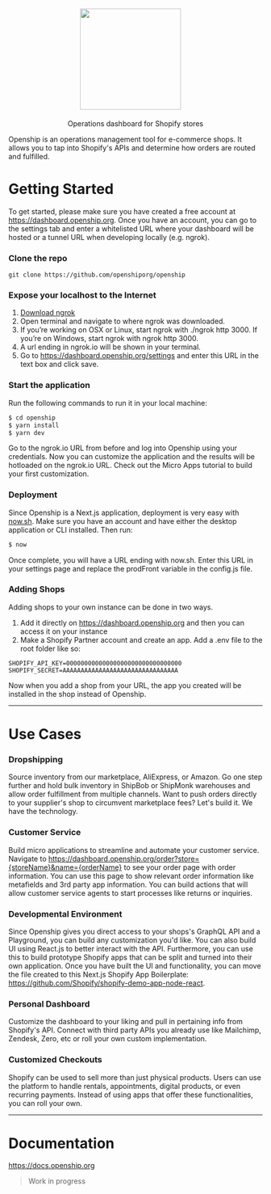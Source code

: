 <h1 align="center">
  <a href="https://openship.org">
    <img width="200px" style="margin-right: 20px" src="https://user-images.githubusercontent.com/34615258/62741139-89ba5580-b9ff-11e9-950f-afb005771866.png">
  </a>
</h1>

<div align="center">

Operations dashboard for Shopify stores

</div>


Openship is an operations management tool for e-commerce shops. It allows you to tap into Shopify's APIs and determine how orders are routed and fulfilled.
# Getting Started

To get started, please make sure you have created a free account at https://dashboard.openship.org. Once you have an account, you can go to the settings tab and enter a whitelisted URL where your dashboard will be hosted or a tunnel URL when developing locally (e.g. ngrok).

### Clone the repo

```
git clone https://github.com/openshiporg/openship
```

### Expose your localhost to the Internet

1. [Download ngrok](https://ngrok.com)
2. Open terminal and navigate to where ngrok was downloaded.
3. If you’re working on OSX or Linux, start ngrok with ./ngrok http 3000. If you’re on Windows, start ngrok with ngrok http 3000.
4. A url ending in ngrok.io will be shown in your terminal.
5. Go to https://dashboard.openship.org/settings and enter this URL in the text box and click save.

### Start the application

Run the following commands to run it in your local machine:

```js
$ cd openship
$ yarn install
$ yarn dev
```

Go to the ngrok.io URL from before and log into Openship using your credentials. Now you can customize the application and the results will be hotloaded on the ngrok.io URL. Check out the Micro Apps tutorial to build your first customization.

### Deployment

Since Openship is a Next.js application, deployment is very easy with [now.sh](https://now.sh). Make sure you have an account and have either the desktop application or CLI installed. Then run:

```bash
$ now
```

Once complete, you will have a URL ending with now.sh. Enter this URL in your settings page and replace the prodFront variable in the config.js file.

### Adding Shops

Adding shops to your own instance can be done in two ways.

1. Add it directly on https://dashboard.openship.org and then you can access it on your instance
2. Make a Shopify Partner account and create an app. Add a .env file to the root folder like so:

```env
SHOPIFY_API_KEY=00000000000000000000000000000000
SHOPIFY_SECRET=AAAAAAAAAAAAAAAAAAAAAAAAAAAAAAAA
```

Now when you add a shop from your URL, the app you created will be installed in the shop instead of Openship.

---

# Use Cases

### Dropshipping

Source inventory from our marketplace, AliExpress, or Amazon. Go one step further and hold bulk inventory in ShipBob or ShipMonk warehouses and allow order fulfillment from multiple channels. Want to push orders directly to your supplier's shop to circumvent marketplace fees? Let's build it. We have the technology.

### Customer Service

Build micro applications to streamline and automate your customer service. Navigate to https://dashboard.openship.org/order?store={storeName}&name={orderName} to see your order page with order information. You can use this page to show relevant order information like metafields and 3rd party app information. You can build actions that will allow customer service agents to start processes like returns or inquiries.

### Developmental Environment

Since Openship gives you direct access to your shops's GraphQL API and a Playground, you can build any customization you'd like. You can also build UI using React.js to better interact with the API. Furthermore, you can use this to build prototype Shopify apps that can be split and turned into their own application. Once you have built the UI and functionality, you can move the file created to this Next.js Shopify App Boilerplate: https://github.com/Shopify/shopify-demo-app-node-react.

### Personal Dashboard

Customize the dashboard to your liking and pull in pertaining info from Shopify's API. Connect with third party APIs you already use like Mailchimp, Zendesk, Zero, etc or roll your own custom implementation.

### Customized Checkouts

Shopify can be used to sell more than just physical products. Users can use the platform to handle rentals, appointments, digital products, or even recurring payments. Instead of using apps that offer these functionalities, you can roll your own.

---

# Documentation

https://docs.openship.org

> Work in progress
